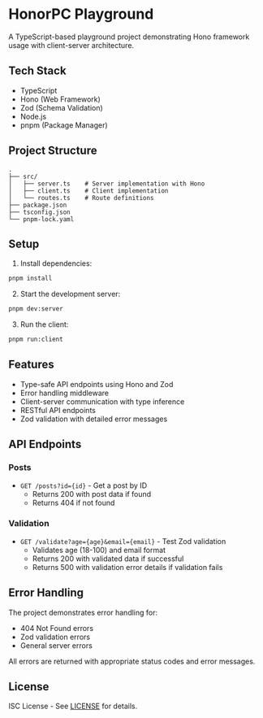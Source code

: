 # HonorPC Playground

A TypeScript-based playground project demonstrating Hono framework usage with client-server architecture.

## Tech Stack

- TypeScript
- Hono (Web Framework)
- Zod (Schema Validation)
- Node.js
- pnpm (Package Manager)

## Project Structure

```
.
├── src/
│   ├── server.ts    # Server implementation with Hono
│   ├── client.ts    # Client implementation
│   └── routes.ts    # Route definitions
├── package.json
├── tsconfig.json
└── pnpm-lock.yaml
```

## Setup

1. Install dependencies:
```bash
pnpm install
```

2. Start the development server:
```bash
pnpm dev:server
```

3. Run the client:
```bash
pnpm run:client
```

## Features

- Type-safe API endpoints using Hono and Zod
- Error handling middleware
- Client-server communication with type inference
- RESTful API endpoints
- Zod validation with detailed error messages

## API Endpoints

### Posts
- `GET /posts?id={id}` - Get a post by ID
  - Returns 200 with post data if found
  - Returns 404 if not found

### Validation
- `GET /validate?age={age}&email={email}` - Test Zod validation
  - Validates age (18-100) and email format
  - Returns 200 with validated data if successful
  - Returns 500 with validation error details if validation fails

## Error Handling

The project demonstrates error handling for:
- 404 Not Found errors
- Zod validation errors
- General server errors

All errors are returned with appropriate status codes and error messages.

## License

ISC License - See [LICENSE](LICENSE) for details.

